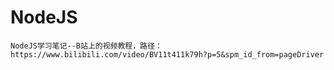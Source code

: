 # NodeJS
    NodeJS学习笔记--B站上的视频教程，路径：https://www.bilibili.com/video/BV11t411k79h?p=5&spm_id_from=pageDriver
    